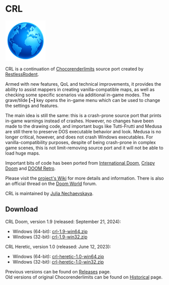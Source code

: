 # CRL

[![CRL icon](https://github.com/JNechaevsky/CRL/blob/main/data/doom.png)](https://github.com/JNechaevsky/CRL)

CRL is a continuation of [Chocorenderlimits](https://doomwiki.org/wiki/Chocorenderlimits) source port created by [RestlessRodent](https://doomwiki.org/wiki/RestlessRodent).

Armed with new features, QoL and technical improvements, it provides the ability to assist mappers in creating vanilla-compatible maps, as well as checking some specific scenarios via additional in-game modes. The grave/tilde **[~]** key opens the in-game menu which can be used to change the settings and features.

The main idea is still the same: this is a crash-prone source port that prints in-game warnings instead of crashes. However, no changes have been made to the drawing code, and important bugs like Tutti-Frutti and Medusa are still there to preserve DOS executable behavior and look. Medusa is no longer critical, however, and does not crash Windows executables. For vanilla-compatibility purposes, despite of being crash-prone in complex game scenes, this is not limit-removing source port and it will not be able to load huge maps.

Important bits of code has been ported from [International Doom](https://github.com/jnechaevsky/inter-doom), [Crispy Doom](http://github.com/fabiangreffrath/crispy-doom) and [DOOM Retro](https://github.com/bradharding/doomretro).

Please visit the [project's Wiki](https://github.com/JNechaevsky/CRL/wiki) for more details and information. There is also an official thread on the [Doom World](https://www.doomworld.com/forum/topic/134756-chocorenderlimitscrl-16-september-7-2023/) forum.

CRL is maintained by [Julia Nechaevskaya](https://jnechaevsky.github.io/author.html).

## Download

CRL Doom, version 1.9 (released: September 21, 2024):
* Windows (64-bit): [crl-1.9-win64.zip](https://github.com/JNechaevsky/CRL/releases/download/crl-1.9/crl-1.9-win64.zip)
* Windows (32-bit): [crl-1.9-win32.zip](https://github.com/JNechaevsky/CRL/releases/download/crl-1.9/crl-1.9-win32.zip)

CRL Heretic, version 1.0 (released: June 12, 2023):
* Windows (64-bit): [crl-heretic-1.0-win64.zip](https://github.com/JNechaevsky/CRL/releases/download/crl-hr-1.0/crl-heretic-1.0-win64.zip)
* Windows (32-bit): [crl-heretic-1.0-win32.zip](https://github.com/JNechaevsky/CRL/releases/download/crl-hr-1.0/crl-heretic-1.0-win32.zip)

Previous versions can be found on [Releases](https://github.com/JNechaevsky/CRL/releases) page.<br>
Old versions of original Chocorenderlimits can be found on [Historical](https://github.com/JNechaevsky/CRL/releases/tag/Historical) page.
